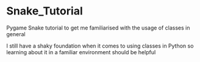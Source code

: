 # Snake_Tutorial

Pygame Snake tutorial to get me familiarised with the usage of classes in general

I still have a shaky foundation when it comes to using classes in Python so learning about it in a familiar environment should be helpful

